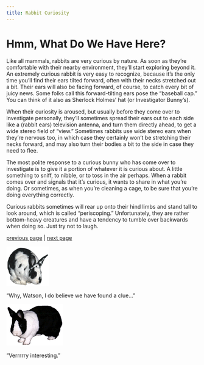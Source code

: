 ```yaml
---
title: Rabbit Curiosity
---
```


# Hmm, What Do We Have Here?

Like all mammals, rabbits are very curious by nature. As soon as they’re comfortable with their nearby environment, they’ll start exploring beyond it. An extremely curious rabbit is very easy to recognize, because it’s the only time you’ll find their ears tilted forward, often with their necks stretched out a bit. Their ears will also be facing forward, of course, to catch every bit of juicy news. Some folks call this forward-tilting ears pose the “baseball cap.” You can think of it also as Sherlock Holmes’ hat (or Investigator Bunny’s).

When their curiosity is aroused, but usually before they come over to investigate personally, they’ll sometimes spread their ears out to each side like a (rabbit ears) television antenna, and turn them directly ahead, to get a wide stereo field of “view.” Sometimes rabbits use wide stereo ears when they’re nervous too, in which case they certainly won’t be stretching their necks forward, and may also turn their bodies a bit to the side in case they need to flee.

The most polite response to a curious bunny who has come over to investigate is to give it a portion of whatever it is curious about. A little something to sniff, to nibble, or to toss in the air perhaps. When a rabbit comes over and signals that it’s curious, it wants to share in what you’re doing. Or sometimes, as when you’re cleaning a cage, to be sure that you’re doing everything correctly.

Curious rabbits sometimes will rear up onto their hind limbs and stand tall to look around, which is called “periscoping.” Unfortunately, they are rather bottom-heavy creatures and have a tendency to tumble over backwards when doing so. Just try not to laugh.

[previous page](./alas-woe-is-me.md "Alas, Woe is Me") | [next page](./pleeeeease-oh-please-please-please.md "Pleeeeease Oh Please Please Please!")

![Curious Marvin.](./images/curious1.gif)

“Why, Watson, I do believe we have found a clue…”

![Betsy curious.](./images/curious2.gif)

“Verrrrry interesting.”

